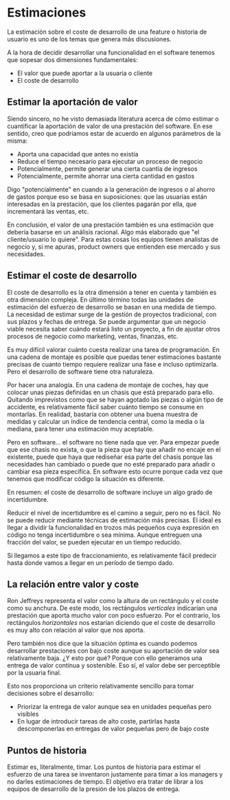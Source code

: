 # Estimaciones

La estimación sobre el coste de desarrollo de una feature o historia de usuario es uno de los temas que genera más discusiones.

A la hora de decidir desarrollar una funcionalidad en el software tenemos que sopesar dos dimensiones fundamentales:

* El valor que puede aportar a la usuaria o cliente
* El coste de desarrollo

## Estimar la aportación de valor

Siendo sincero, no he visto demasiada literatura acerca de cómo estimar o cuantificar la aportación de valor de una prestación del software. En ese sentido, creo que podríamos estar de acuerdo en algunos parámetros de la misma:

* Aporta una capacidad que antes no existía
* Reduce el tiempo necesario para ejecutar un proceso de negocio
* Potencialmente, permite generar una cierta cuantía de ingresos
* Potencialmente, permite ahorrar una cierta cantidad en gastos

Digo "potencialmente" en cuando a la generación de ingresos o al ahorro de gastos porque eso se basa en suposiciones: que las usuarias están interesadas en la prestación, que los clientes pagarán por ella, que incrementará las ventas, etc.

En conclusión, el valor de una prestación también es una estimación que debería basarse en un análisis racional. Algo más elaborado que "el cliente/usuario lo quiere". Para estas cosas los equipos tienen analistas de negocio y, si me apuras, product owners que entienden ese mercado y sus necesidades.

## Estimar el coste de desarrollo

El coste de desarrollo es la otra dimensión a tener en cuenta y también es otra dimensión compleja. En último término todas las unidades de estimación del esfuerzo de desarrollo se basan en una medida de tiempo. La necesidad de estimar surge de la gestión de proyectos tradicional, con sus plazos y fechas de entrega. Se puede argumentar que un negocio viable necesita saber cuándo estará listo un proyecto, a fin de ajustar otros procesos de negocio como marketing, ventas, finanzas, etc.

Es muy difícil valorar cuánto cuesta realizar una tarea de programación. En una cadena de montaje es posible que puedas tener estimaciones bastante precisas de cuanto tiempo requiere realizar una fase e incluso optimizarla. Pero el desarrollo de software tiene otra naturaleza.

Por hacer una analogía. En una cadena de montaje de coches, hay que colocar unas piezas definidas en un chasis que está preparado para ello. Quitando imprevistos como que se hayan agotado las piezas o algún tipo de accidente, es relativamente fácil saber cuánto tiempo se consume en montarlas. En realidad, bastaría con obtener una buena muestra de medidas y calcular un índice de tendencia central, como la media o la mediana, para tener una estimación muy aceptable.

Pero en software... el software no tiene nada que ver. Para empezar puede que ese chasis no exista, o que la pieza que hay que añadir no encaje en el existente, puede que haya que rediseñar esa parte del chasis porque las necesidades han cambiado o puede que no esté preparado para añadir o cambiar esa pieza específica. En software esto ocurre porque cada vez que tenemos que modificar código la situación es diferente.

En resumen: el coste de desarrollo de software incluye un algo grado de incertidumbre.

Reducir el nivel de incertidumbre es el camino a seguir, pero no es fácil. No se puede reducir mediante técnicas de estimación más precisas. El ideal es llegar a dividir la funcionalidad en trozos más pequeños cuya expresión en código no tenga incertidumbre o sea mínima. Aunque entreguen una fracción del valor, se pueden ejecutar en un tiempo reducido.

Si llegamos a este tipo de fraccionamiento, es relativamente fácil predecir hasta donde vamos a llegar en un período de tiempo dado.

## La relación entre valor y coste

Ron Jeffreys representa el valor como la altura de un rectángulo y el coste como su anchura. De este modo, los rectángulos _verticales_ indicarían una prestación que aporta mucho valor con poco esfuerzo. Por el contrario, los rectángulos _horizontales_ nos estarían diciendo que el coste de desarrollo es muy alto con relación al valor que nos aporta.

Pero también nos dice que la situación óptima es cuando podemos desarrollar prestaciones con bajo coste aunque su aportación de valor sea relativamente baja. ¿Y esto por qué? Porque con ello generamos una entrega de valor contínua y sostenible. Eso sí, el valor debe ser perceptible por la usuaria final.

Esto nos proporciona un criterio relativamente sencillo para tomar decisiones sobre el desarrollo:

* Priorizar la entrega de valor aunque sea en unidades pequeñas pero visibles
* En lugar de introducir tareas de alto coste, partirlas hasta descomponerlas en entregas de valor pequeñas pero de bajo coste

## Puntos de historia

Estimar es, literalmente, timar. Los puntos de historia para estimar el esfuerzo de una tarea se inventaron justamente para timar a los managers y no darles estimaciones de tiempo. El objetivo era tratar de librar a los equipos de desarrollo de la presión de los plazos de entrega.


